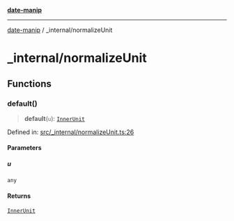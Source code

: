 [**date-manip**](../index.md)

***

[date-manip](../modules.md) / \_internal/normalizeUnit

# \_internal/normalizeUnit

## Functions

### default()

> **default**(`u`): [`InnerUnit`](../types.md#innerunit)

Defined in: [src/\_internal/normalizeUnit.ts:26](https://github.com/fengxinming/date-manip/blob/12d12a4c2a3486e81330ba529f3fb8271142d945/src/_internal/normalizeUnit.ts#L26)

#### Parameters

##### u

`any`

#### Returns

[`InnerUnit`](../types.md#innerunit)
